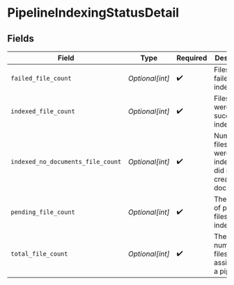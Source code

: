 # PipelineIndexingStatusDetail


## Fields

| Field                                                           | Type                                                            | Required                                                        | Description                                                     |
| --------------------------------------------------------------- | --------------------------------------------------------------- | --------------------------------------------------------------- | --------------------------------------------------------------- |
| `failed_file_count`                                             | *Optional[int]*                                                 | :heavy_check_mark:                                              | Files that failed during indexing                               |
| `indexed_file_count`                                            | *Optional[int]*                                                 | :heavy_check_mark:                                              | Files that were successfully indexed.                           |
| `indexed_no_documents_file_count`                               | *Optional[int]*                                                 | :heavy_check_mark:                                              | Number of files that were indexed but did not create documents. |
| `pending_file_count`                                            | *Optional[int]*                                                 | :heavy_check_mark:                                              | The number of pending files to be indexed                       |
| `total_file_count`                                              | *Optional[int]*                                                 | :heavy_check_mark:                                              | The total number of files assigned to a pipeline.               |